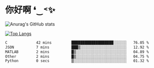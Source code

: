# 你好啊 ❛‿˂✨

![Anurag's GitHub stats](https://github-readme-stats.vercel.app/api?username=ZombieFly&count_private=true&show_icons=true)

[![Top Langs](https://github-readme-stats.vercel.app/api/top-langs/?username=ZombieFly&layout=compact&count_private=true&hide=Ruby,makefile)](https://github.com/anuraghazra/github-readme-stats)

<!--START_SECTION:waka-->

```txt
C             42 mins         ███████████████████░░░░░░   76.05 %
JSON          7 mins          ███▒░░░░░░░░░░░░░░░░░░░░░   12.92 %
MATLAB        2 mins          █▒░░░░░░░░░░░░░░░░░░░░░░░   04.89 %
Other         2 mins          █▒░░░░░░░░░░░░░░░░░░░░░░░   04.75 %
Python        0 secs          ▒░░░░░░░░░░░░░░░░░░░░░░░░   01.32 %
```

<!--END_SECTION:waka-->
